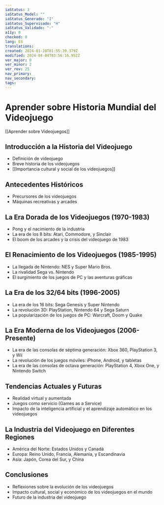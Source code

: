 ```yaml
---
iaStatus: 3
iaStatus_Model: ""
iaStatus_Generado: "I"
iaStatus_Supervisado: "H"
iaStatus_Validado: "-"
a11y: 0
checked: 0
lang: ES
translations: 
created: 2024-01-28T01:55:39.379Z
modified: 2024-04-04T03:56:16.952Z
ver_major: 0
ver_minor: 2
ver_rev: 25
nav_primary: 
nav_secondary: 
tags:
---
```

# Aprender sobre Historia Mundial del Videojuego

[[Aprender sobre Videojuegos]]

## Introducción a la Historia del Videojuego
- Definición de videojuego
- Breve historia de los videojuegos
- [[Importancia cultural y social de los videojuegos]]

## Antecedentes Históricos
- Precursores de los videojuegos
- Máquinas recreativas y arcades

## La Era Dorada de los Videojuegos (1970-1983)
- Pong y el nacimiento de la industria
- La era de los 8 bits: Atari, Commodore, y Sinclair
- El boom de los arcades y la crisis del videojuego de 1983

## El Renacimiento de los Videojuegos (1985-1995)
- La llegada de Nintendo: NES y Super Mario Bros.
- La rivalidad Sega vs. Nintendo
- El surgimiento de los juegos de PC y las aventuras gráficas

## La Era de los 32/64 bits (1996-2005)
- La era de los 16 bits: Sega Genesis y Super Nintendo
- La revolución 3D: PlayStation, Nintendo 64 y Sega Saturn
- La popularización de los juegos de PC: Warcraft, Doom y Quake

## La Era Moderna de los Videojuegos (2006-Presente)
- La era de las consolas de séptima generación: Xbox 360, PlayStation 3, y Wii
- La revolución de los juegos móviles: iPhone, Android, y tabletas
- La era de las consolas de octava generación: PlayStation 4, Xbox One, y Nintendo Switch

## Tendencias Actuales y Futuras
- Realidad virtual y aumentada
- Juegos como servicio (Games as a Service)
- Impacto de la inteligencia artificial y el aprendizaje automático en los videojuegos

## La Industria del Videojuego en Diferentes Regiones
- América del Norte: Estados Unidos y Canadá
- Europa: Reino Unido, Francia, Alemania, y Escandinavia
- Asia: Japón, Corea del Sur, y China

## Conclusiones
- Reflexiones sobre la evolución de los videojuegos
- Impacto cultural, social y económico de los videojuegos en el mundo
- Futuro de la industria del videojuego
